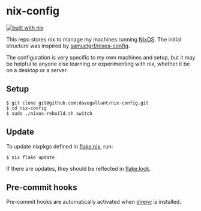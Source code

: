 # nix-config

[![built with nix](https://builtwithnix.org/badge.svg)](https://builtwithnix.org)

This repo stores nix to manage my machines running [NixOS](https://nixos.org/). The initial structure was inspired by [samuelgrf/nixos-config](https://gitlab.com/samuelgrf/nixos-config/-/tree/master/).

The configuration is very specific to my own machines and setup, but it may be helpful to anyone else learning or experimenting with nix, whether it be on a desktop or a server.

## Setup

```console
$ git clone git@github.com:davegallant/nix-config.git
$ cd nix-config
$ sudo ./nixos-rebuild.sh switch
```

## Update

To update nixpkgs defined in [flake.nix](./flake.nix), run:

```console
$ nix flake update
```

If there are updates, they should be reflected in [flake.lock](./flake.lock).

## Pre-commit hooks

Pre-commit hooks are automatically activated when [direnv](https://github.com/direnv/direnv) is installed.
